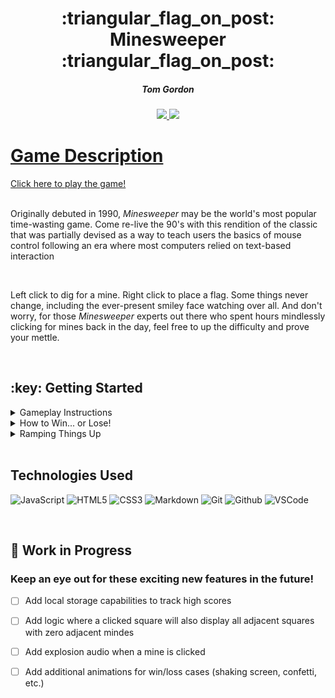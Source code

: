 <div align='center'>

   <h1>:triangular_flag_on_post: Minesweeper :triangular_flag_on_post:</h1>
   <h5>Tom Gordon</h5>
   <a href='https://github.com/tom-gordon13' target='_blank'>
      <img src='https://img.shields.io/badge/-Portfolio:_user.github.io-darkgreen?style=flat&logo=medium'/>
   <a href='https://www.linkedin.com/in/thomas-gordon13/' target='_blank'>
      <img src='https://img.shields.io/badge/-linkedin.com/in/thomas-blue?style=flat&``logo=Linkedin&logoColor=white'>                             
   <h1></h1>
</div>

<h1>Game Description</h1>
<a href='https://tom-gordon13.github.io/Minesweeper/'>Click here to play the game!</a>
<br>
<br>
<p>Originally debuted in 1990, <i>Minesweeper</i> may be the world's most popular time-wasting game. Come re-live the 90's with this rendition of the classic that was partially devised as a way to teach users the basics of mouse control following an era where most computers relied on text-based interaction</p>
<br>
<p>Left click to dig for a mine. Right click to place a flag. Some things never change, including the ever-present smiley face watching over all. And don't worry, for those <i>Minesweeper</i> experts out there who spent hours mindlessly clicking for mines back in the day, feel free to up the difficulty and prove your mettle.</p>
<br>


<h2> :key: Getting Started </h2>
<details>
<summary> Gameplay Instructions</summary>

| The Basics |  |
|------------ | ------------|
| <h4 align='left'>Left-click on a square to check if there is a mine underneath. If a number appears in that square, BEWARE! That is the number of mines underneath adjacent squares!</h4> | <img src='images/Minesweeper-1.png' width='1100'> |
| <h4 align='left'>Right-click on a square if you believe there is a marker underneath. The tracker in the upper left tells you how many mines remain un-marked, assuming you haven't incorrectly placed a marker.</h4> | <img src='images/Minesweeper-2.png' width='1100'> |
</details>

<details>
<summary> How to Win... or Lose!</summary>

| How to Win |  |
|------------ | ------------|
| <h4 align='left'>There are two ways to win - either correctly mark all of the squares with mines, or dig up all of the squares without! The smiley will look down upon you fondly if you win.</h4> | <img src='images/Minesweeper-3.png' width='1100'> |
| <h4 align='left'>If you accidentally left-click on a mine - game over! The smiley will not be happy.</h4> | <img src='images/Minesweeper-4.png' width='1100'> |
</details>

<details>
<summary> Ramping Things Up</summary>

| Setting the difficulty |  |
|------------ | ------------|
| <h4 align='left'>Are things a little too easy for you? Try ramping things up with intermediate or even expert difficulty!</h4> |  <img src='images/Minesweeper-6.png' width='550'>|

</details>

<br>

## Technologies Used

![JavaScript](https://img.shields.io/badge/-JavaScript-333?style=flat&logo=javascript) 
![HTML5](https://img.shields.io/badge/-HTML5-333?style=flat&logo=html5)
![CSS3](https://img.shields.io/badge/-CSS-333?style=flat&logo=css3)
![Markdown](https://img.shields.io/badge/-Markdown-333?style=flat&logo=markdown)
![Git](https://img.shields.io/badge/-Git-333?style=flat&logo=git)
![Github](https://img.shields.io/badge/-GitHub-333?style=flat&logo=github)
![VSCode](https://img.shields.io/badge/-VS_Code-333?style=flat&logo=visualstudio)

<br>

## :hammer: Work in Progress  

### Keep an eye out for these exciting new features in the future!

- [ ] Add local storage capabilities to track high scores   

- [ ] Add logic where a clicked square will also display all adjacent squares with zero adjacent mindes   

- [ ] Add explosion audio when a mine is clicked

- [ ] Add additional animations for win/loss cases (shaking screen, confetti, etc.)

